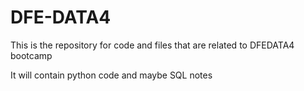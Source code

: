 # DFE-DATA4

This is the repository for code and files that are related to DFEDATA4 bootcamp

It will contain python code and maybe SQL notes
